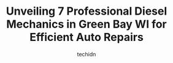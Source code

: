 ---
layout: ampstory
image: https://images.unsplash.com/photo-1632275232150-428816910c50?ixlib=rb-4.0.3&ixid=MnwxMjA3fDB8MHxwaG90by1wYWdlfHx8fGVufDB8fHx8&auto=format&fit=crop&w=640&h=853&q=80
author: techidn
featured: false
description: Searching for the finest Diesel Mechanic in Green Bay WI, USA? Look no further than the 7 best Diesel Mechanic in the area, where youll find a team of highly qualified professionals ready t
title: Unveiling 7 Professional Diesel Mechanics in Green Bay WI for Efficient Auto Repairs
cover:
   title: Unveiling 7 Professional Diesel Mechanics in Green Bay WI for Efficient Auto Repairs
   subtitle: Rickpate
   background: https://images.unsplash.com/photo-1632275232150-428816910c50?ixlib=rb-4.0.3&ixid=MnwxMjA3fDB8MHxwaG90by1wYWdlfHx8fGVufDB8fHx8&auto=format&fit=crop&w=640&h=853&q=80

pages: 
 - layout: thirds
   top: <h1>#1 Auto Aces of Green Bay</h1>
   bottom: "<p>I cannot say enough good things about Auto Aces! I was in an accident and my car was only in their shop for 48 hours! They have the friendliest staff and I am so glad I t</p>"
   background: https://www.knot35.com/toplist/wp-content/uploads/2023/06/best-diesel-mechanic-1-in-green-bay-wi-1685838819.jpeg
   backgroundblur: true
 - layout: thirds
   top: <h1>#2 Downtown Auto Service</h1>
   bottom: "<p>434 E Walnut St, Green Bay, WI 54301, United States</p>"
   background: https://www.knot35.com/toplist/wp-content/uploads/2023/06/best-diesel-mechanic-2-in-green-bay-wi-1685838820.jpeg
   cta:
      link: https://www.knot35.com/toplist/unveiling-7-professional-diesel-mechanics-in-green-bay-wi-for-efficient-auto-repairs/
      text: Unveiling 7 Professional Diesel Mechanics in Green Bay WI for Efficient Auto Repairs
 - layout: thirds
   top: <h1>#3 Al Huss Auto & Truck Repair</h1>
   bottom: "<p>1964 Verlin Rd, Green Bay, WI 54311, United States</p>"
   background: https://www.knot35.com/toplist/wp-content/uploads/2023/06/best-diesel-mechanic-3-in-green-bay-wi-1685838821.jpeg
   cta:
      link: https://www.knot35.com/toplist/unveiling-7-professional-diesel-mechanics-in-green-bay-wi-for-efficient-auto-repairs/
      text: Unveiling 7 Professional Diesel Mechanics in Green Bay WI for Efficient Auto Repairs
 - layout: thirds
   top: <h1>#4 Erics Automotive Service LLC</h1>
   bottom: "<p>620 Main St, Green Bay, WI 54301, United States</p>"
   background: https://images.unsplash.com/photo-1553949345-eb786bb3f7ba?ixlib=rb-4.0.3&ixid=MnwxMjA3fDB8MHxwaG90by1wYWdlfHx8fGVufDB8fHx8&auto=format&fit=crop&w=640&h=853&q=80
   cta:
      link: https://www.knot35.com/toplist/unveiling-7-professional-diesel-mechanics-in-green-bay-wi-for-efficient-auto-repairs/
      text: Unveiling 7 Professional Diesel Mechanics in Green Bay WI for Efficient Auto Repairs
 - layout: thirds
   top: <h1>#5 El Mecanico Auto Repair, LLC - Green Bay WI</h1>
   bottom: "<p>1644 Main St, Green Bay, WI 54302, United States</p>"
   background: https://images.unsplash.com/photo-1608411404720-c8f0417bcdba?ixlib=rb-4.0.3&ixid=MnwxMjA3fDB8MHxwaG90by1wYWdlfHx8fGVufDB8fHx8&auto=format&fit=crop&w=640&h=853&q=80
   cta:
      link: https://www.knot35.com/toplist/unveiling-7-professional-diesel-mechanics-in-green-bay-wi-for-efficient-auto-repairs/
      text: Unveiling 7 Professional Diesel Mechanics in Green Bay WI for Efficient Auto Repairs
 - layout: thirds
   top: <h1>#6 DeJardin Auto & Truck Repair</h1>
   bottom: "<p>2552 Elmhurst Ave, Green Bay, WI 54303, United States</p>"
   background: https://images.unsplash.com/photo-1488554378835-f7acf46e6c98?ixlib=rb-4.0.3&ixid=MnwxMjA3fDB8MHxwaG90by1wYWdlfHx8fGVufDB8fHx8&auto=format&fit=crop&w=640&h=853&q=80
   cta:
      link: https://www.knot35.com/toplist/unveiling-7-professional-diesel-mechanics-in-green-bay-wi-for-efficient-auto-repairs/
      text: Unveiling 7 Professional Diesel Mechanics in Green Bay WI for Efficient Auto Repairs
 - layout: thirds
   top: <h1>#7 Mastertech Auto Repair</h1>
   bottom: "<p>1302 Sal Court, Green Bay, WI 54302, United States</p>"
   background: https://images.unsplash.com/photo-1533998839656-76f5e4b2bccb?ixlib=rb-4.0.3&ixid=MnwxMjA3fDB8MHxwaG90by1wYWdlfHx8fGVufDB8fHx8&auto=format&fit=crop&w=640&h=853&q=80
   cta:
      link: https://www.knot35.com/toplist/unveiling-7-professional-diesel-mechanics-in-green-bay-wi-for-efficient-auto-repairs/
      text: Unveiling 7 Professional Diesel Mechanics in Green Bay WI for Efficient Auto Repairs
 - layout: thirds
   middle: Continue reading...
   background: https://images.unsplash.com/photo-1618005182384-a83a8bd57fbe?ixlib=rb-4.0.3&ixid=MnwxMjA3fDB8MHxwaG90by1wYWdlfHx8fGVufDB8fHx8&auto=format&fit=crop&w=640&h=853&q=80
   cta:
      link: https://www.knot35.com/toplist/unveiling-7-professional-diesel-mechanics-in-green-bay-wi-for-efficient-auto-repairs/
      text: Unveiling 7 Professional Diesel Mechanics in Green Bay WI for Efficient Auto Repairs
      
---